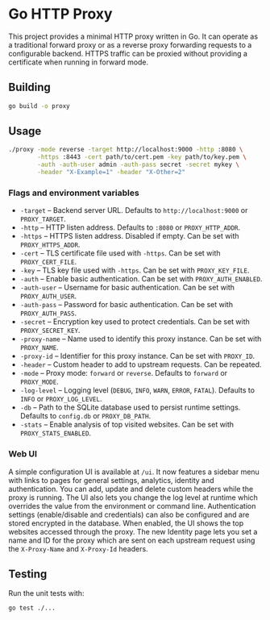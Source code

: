 # Go HTTP Proxy

This project provides a minimal HTTP proxy written in Go. It can operate as a traditional forward proxy or as a reverse proxy forwarding requests to a configurable backend. HTTPS traffic can be proxied without providing a certificate when running in forward mode.

## Building

```sh
go build -o proxy
```

## Usage

```sh
./proxy -mode reverse -target http://localhost:9000 -http :8080 \
        -https :8443 -cert path/to/cert.pem -key path/to/key.pem \
        -auth -auth-user admin -auth-pass secret -secret mykey \
        -header "X-Example=1" -header "X-Other=2"
```

### Flags and environment variables

- `-target` – Backend server URL. Defaults to `http://localhost:9000` or `PROXY_TARGET`.
- `-http` – HTTP listen address. Defaults to `:8080` or `PROXY_HTTP_ADDR`.
- `-https` – HTTPS listen address. Disabled if empty. Can be set with `PROXY_HTTPS_ADDR`.
- `-cert` – TLS certificate file used with `-https`. Can be set with `PROXY_CERT_FILE`.
- `-key` – TLS key file used with `-https`. Can be set with `PROXY_KEY_FILE`.
- `-auth` – Enable basic authentication. Can be set with `PROXY_AUTH_ENABLED`.
- `-auth-user` – Username for basic authentication. Can be set with `PROXY_AUTH_USER`.
- `-auth-pass` – Password for basic authentication. Can be set with `PROXY_AUTH_PASS`.
- `-secret` – Encryption key used to protect credentials. Can be set with `PROXY_SECRET_KEY`.
- `-proxy-name` – Name used to identify this proxy instance. Can be set with `PROXY_NAME`.
- `-proxy-id` – Identifier for this proxy instance. Can be set with `PROXY_ID`.
- `-header` – Custom header to add to upstream requests. Can be repeated.
- `-mode` – Proxy mode: `forward` or `reverse`. Defaults to `forward` or `PROXY_MODE`.
- `-log-level` – Logging level (`DEBUG`, `INFO`, `WARN`, `ERROR`, `FATAL`). Defaults to `INFO` or `PROXY_LOG_LEVEL`.
- `-db` – Path to the SQLite database used to persist runtime settings. Defaults to `config.db` or `PROXY_DB_PATH`.
- `-stats` – Enable analysis of top visited websites. Can be set with `PROXY_STATS_ENABLED`.

### Web UI

A simple configuration UI is available at `/ui`. It now features a sidebar menu with links to pages for general settings, analytics, identity and authentication. You can add, update and delete custom headers while the proxy is running.
The UI also lets you change the log level at runtime which overrides the value from the environment or command line.
Authentication settings (enable/disable and credentials) can also be configured and are stored encrypted in the database.
When enabled, the UI shows the top websites accessed through the proxy.
The new Identity page lets you set a name and ID for the proxy which are sent on each upstream request using the `X-Proxy-Name` and `X-Proxy-Id` headers.

## Testing

Run the unit tests with:

```sh
go test ./...
```

